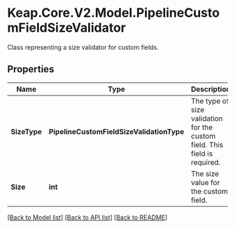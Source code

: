 # Keap.Core.V2.Model.PipelineCustomFieldSizeValidator
Class representing a size validator for custom fields.

## Properties

Name | Type | Description | Notes
------------ | ------------- | ------------- | -------------
**SizeType** | **PipelineCustomFieldSizeValidationType** | The type of size validation for the custom field. This field is required. | 
**Size** | **int** | The size value for the custom field. | 

[[Back to Model list]](../README.md#documentation-for-models) [[Back to API list]](../README.md#documentation-for-api-endpoints) [[Back to README]](../README.md)

